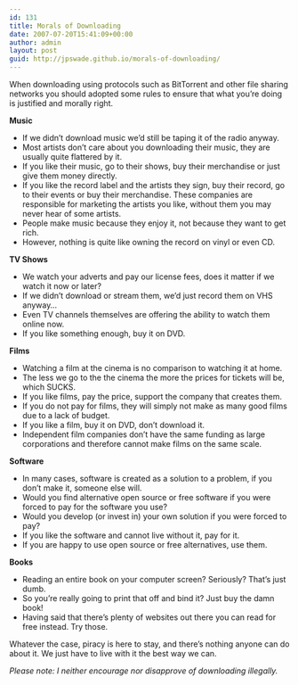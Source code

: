 ```yaml
---
id: 131
title: Morals of Downloading
date: 2007-07-20T15:41:09+00:00
author: admin
layout: post
guid: http://jpswade.github.io/morals-of-downloading/
---
```

<p class="lead">
  When downloading using protocols such as BitTorrent and other file sharing networks you should adopted some rules to ensure that what you&#8217;re doing is justified and morally right.
</p>

**Music**

  * If we didn&#8217;t download music we&#8217;d still be taping it of the radio anyway.
  * Most artists don&#8217;t care about you downloading their music, they are usually quite flattered by it.
  * If you like their music, go to their shows, buy their merchandise or just give them money directly.
  * If you like the record label and the artists they sign, buy their record, go to their events or buy their merchandise. These companies are responsible for marketing the artists you like, without them you may never hear of some artists.
  * People make music because they enjoy it, not because they want to get rich.
  * However, nothing is quite like owning the record on vinyl or even CD.

**TV Shows**

  * We watch your adverts and pay our license fees, does it matter if we watch it now or later?
  * If we didn&#8217;t download or stream them, we&#8217;d just record them on VHS anyway&#8230;
  * Even TV channels themselves are offering the ability to watch them online now.
  * If you like something enough, buy it on DVD.

**Films**

  * Watching a film at the cinema is no comparison to watching it at home.
  * The less we go to the the cinema the more the prices for tickets will be, which SUCKS.
  * If you like films, pay the price, support the company that creates them.
  * If you do not pay for films, they will simply not make as many good films due to a lack of budget.
  * If you like a film, buy it on DVD, don&#8217;t download it.
  * Independent film companies don&#8217;t have the same funding as large corporations and therefore cannot make films on the same scale.

**Software**

  * In many cases, software is created as a solution to a problem, if you don&#8217;t make it, someone else will.
  * Would you find alternative open source or free software if you were forced to pay for the software you use?
  * Would you develop (or invest in) your own solution if you were forced to pay?
  * If you like the software and cannot live without it, pay for it.
  * If you are happy to use open source or free alternatives, use them.

**Books**

  * Reading an entire book on your computer screen? Seriously? That&#8217;s just dumb.
  * So you&#8217;re really going to print that off and bind it? Just buy the damn book!
  * Having said that there&#8217;s plenty of websites out there you can read for free instead. Try those.

Whatever the case, piracy is here to stay, and there&#8217;s nothing anyone can do about it. We just have to live with it the best way we can.

_Please note: I neither encourage nor disapprove of downloading illegally._